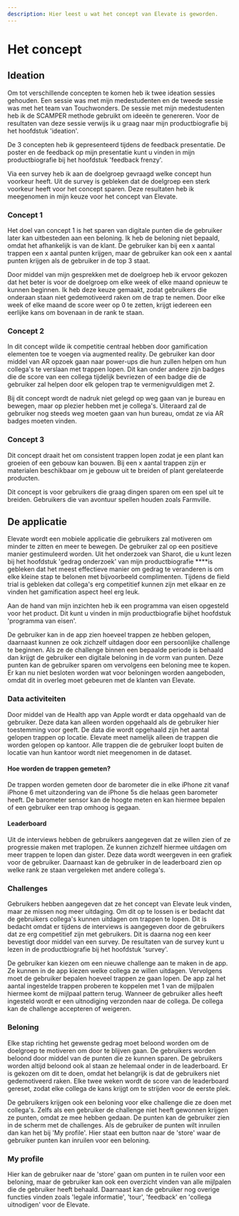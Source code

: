 ```yaml
---
description: Hier leest u wat het concept van Elevate is geworden.
---
```


# Het concept

## Ideation

Om tot verschillende concepten te komen heb ik twee ideation sessies gehouden. Een sessie was met mijn medestudenten en de tweede sessie was met het team van Touchwonders. De sessie met mijn medestudenten heb ik de SCAMPER methode gebruikt om ideeën te genereren. Voor de resultaten van deze sessie verwijs ik u graag naar mijn productbiografie bij het hoofdstuk 'ideation'. 

De 3 concepten heb ik gepresenteerd tijdens de feedback presentatie. De poster en de feedback op mijn presentatie kunt u vinden in mijn productbiografie bij het hoofdstuk 'feedback frenzy'. 

Via een survey heb ik aan de doelgroep gevraagd welke concept hun voorkeur heeft. Uit de survey is gebleken dat de doelgroep een sterk voorkeur heeft voor het concept sparen. Deze resultaten heb ik meegenomen in mijn keuze voor het concept van Elevate.    

### Concept 1

Het doel van concept 1 is het sparen van digitale punten die de gebruiker later kan uitbesteden aan een beloning. Ik heb de beloning niet bepaald, omdat het afhankelijk is van de klant. De gebruiker kan bij een x aantal trappen een x aantal punten krijgen, maar de gebruiker kan ook een x aantal punten krijgen als de gebruiker in de top 3 staat.

Door middel van mijn gesprekken met de doelgroep heb ik ervoor gekozen dat het beter is voor de doelgroep om elke week of elke maand opnieuw te kunnen beginnen. Ik heb deze keuze gemaakt, zodat gebruikers die onderaan staan niet gedemotiveerd raken om de trap te nemen. Door elke week of elke maand de score weer op 0 te zetten, krijgt iedereen een eerlijke kans om bovenaan in de rank te staan. 

### Concept 2

In dit concept wilde ik competitie centraal hebben door gamification elementen toe te voegen via augmented reality. De gebruiker kan door middel van AR opzoek gaan naar power-ups die hun zullen helpen om hun collega's te verslaan met trappen lopen. Dit kan onder andere zijn badges die de score van een collega tijdelijk bevriezen of een badge die de gebruiker zal helpen door elk gelopen trap te vermenigvuldigen met 2.

Bij dit concept wordt de nadruk niet gelegd op weg gaan van je bureau en bewegen, maar op plezier hebben met je collega's. Uiteraard zal de gebruiker nog steeds weg moeten gaan van hun bureau, omdat ze via AR badges moeten vinden.    

### Concept 3

Dit concept draait het om consistent trappen lopen zodat je een plant kan groeien of een gebouw kan bouwen. Bij een x aantal trappen zijn er materialen beschikbaar om je gebouw uit te breiden of plant gerelateerde producten. 

Dit concept is voor gebruikers die graag dingen sparen om een spel uit te breiden. Gebruikers die van avontuur spellen houden zoals Farmville. 

## De applicatie

Elevate wordt een mobiele applicatie die gebruikers zal motiveren om minder te zitten en meer te bewegen. De gebruiker zal op een positieve manier gestimuleerd worden. Uit het onderzoek van Sharot, die u kunt lezen bij het hoofdstuk 'gedrag onderzoek' van mijn productbiografie ****is gebleken dat het meest effectieve manier om gedrag te veranderen is om elke kleine stap te belonen met bijvoorbeeld complimenten. Tijdens de field trial is gebleken dat collega's erg competitief kunnen zijn met elkaar en ze vinden het gamification aspect heel erg leuk. 

Aan de hand van mijn inzichten heb ik een programma van eisen opgesteld voor het product. Dit kunt u vinden in mijn productbiografie bijhet hoofdstuk 'programma van eisen'. 

De gebruiker kan in de app zien hoeveel trappen ze hebben gelopen, daarnaast kunnen ze ook zichzelf uitdagen door een persoonlijke challenge te beginnen. Als ze de challenge binnen een bepaalde periode is behaald dan krijgt de gebruiker een digitale beloning in de vorm van punten. Deze punten kan de gebruiker sparen om vervolgens een beloning mee te kopen. Er kan nu niet besloten worden wat voor beloningen worden aangeboden, omdat dit in overleg moet gebeuren met de klanten van Elevate.

### Data activiteiten

Door middel van de Health app van Apple wordt er data opgehaald van de gebruiker. Deze data kan alleen worden opgehaald als de gebruiker hier toestemming voor geeft. De data die wordt opgehaald zijn het aantal gelopen trappen op locatie. Elevate meet namelijk alleen de trappen die worden gelopen op kantoor. Alle trappen die de gebruiker loopt buiten de locatie van hun kantoor wordt niet meegenomen in de dataset. 

#### Hoe worden de trappen gemeten?

De trappen worden gemeten door de barometer die in elke iPhone zit vanaf iPhone 6 met uitzondering van de iPhone 5s die helaas geen barometer heeft. De barometer sensor kan de hoogte meten en kan hiermee bepalen of een gebruiker een trap omhoog is gegaan. 

#### Leaderboard

Uit de interviews hebben de gebruikers aangegeven dat ze willen zien of ze progressie maken met traplopen. Ze kunnen zichzelf hiermee uitdagen om meer trappen te lopen dan gister. Deze data wordt weergeven in een grafiek voor de gebruiker. Daarnaast kan de gebruiker in de leaderboard zien op welke rank ze staan vergeleken met andere collega's.

### Challenges

Gebruikers hebben aangegeven dat ze het concept van Elevate leuk vinden, maar ze missen nog meer uitdaging. Om dit op te lossen is er bedacht dat de gebruikers collega's kunnen uitdagen om trappen te lopen. Dit is bedacht omdat er tijdens de interviews is aangegeven door de gebruikers dat ze erg competitief zijn met gebruikers. Dit is daarna nog een keer bevestigt door middel van een survey. De resultaten van de survey kunt u lezen in de productbiografie bij het hoofdstuk 'survey'. 

De gebruiker kan kiezen om een nieuwe challenge aan te maken in de app. Ze kunnen in de app kiezen welke collega ze willen uitdagen. Vervolgens moet de gebruiker bepalen hoeveel trappen ze gaan lopen. De app zal het aantal ingestelde trappen proberen te koppelen met 1 van de mijlpalen hiermee komt de mijlpaal pattern terug. Wanneer de gebruiker alles heeft ingesteld wordt er een uitnodiging verzonden naar de collega. De collega kan de challenge accepteren of weigeren. 

### Beloning

Elke stap richting het gewenste gedrag moet beloond worden om de doelgroep te motiveren om door te blijven gaan. De gebruikers worden beloond door middel van de punten die ze kunnen sparen. De gebruikers worden altijd beloond ook al staan ze helemaal onder in de leaderboard. Er is gekozen om dit te doen, omdat het belangrijk is dat de gebruikers niet gedemotiveerd raken. Elke twee weken wordt de score van de leaderboard gereset, zodat elke collega de kans krijgt om te strijden voor de eerste plek. 

De gebruikers krijgen ook een beloning voor elke challenge die ze doen met collega's. Zelfs als een gebruiker de challenge niet heeft gewonnen krijgen ze punten, omdat ze mee hebben gedaan. De punten kan de gebruiker zien in de scherm met de challenges. Als de gebruiker de punten wilt inruilen dan kan het bij 'My profile'. Hier staat een button naar de 'store' waar de gebruiker punten kan inruilen voor een beloning. 

### My profile

Hier kan de gebruiker naar de 'store' gaan om punten in te ruilen voor een beloning, maar de gebruiker kan ook een overzicht vinden van alle mijlpalen die de gebruiker heeft behaald. Daarnaast kan de gebruiker nog overige functies vinden zoals 'legale informatie', 'tour', 'feedback' en 'collega uitnodigen' voor de Elevate. 





